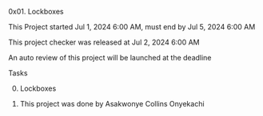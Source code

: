 0x01. Lockboxes

This Project started Jul 1, 2024 6:00 AM, must end by Jul 5, 2024 6:00 AM

This project checker was released at Jul 2, 2024 6:00 AM

An auto review of this project will be launched at the deadline

Tasks

0. Lockboxes

1. This project was done by Asakwonye Collins Onyekachi
